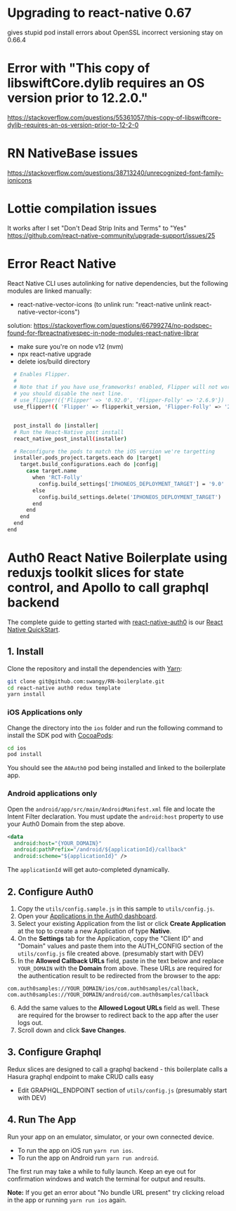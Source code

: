 # Upgrading to react-native 0.67
gives stupid pod install errors about OpenSSL incorrect versioning
stay on 0.66.4

# Error with "This copy of libswiftCore.dylib requires an OS version prior to 12.2.0."
https://stackoverflow.com/questions/55361057/this-copy-of-libswiftcore-dylib-requires-an-os-version-prior-to-12-2-0

# RN NativeBase issues
https://stackoverflow.com/questions/38713240/unrecognized-font-family-ionicons

# Lottie compilation issues
It works after I set "Don't Dead Strip Inits and Terms" to "Yes"
https://github.com/react-native-community/upgrade-support/issues/25

# Error React Native 
React Native CLI uses autolinking for native dependencies, but the following modules are linked manually: 
  - react-native-vector-icons (to unlink run: "react-native unlink react-native-vector-icons")

 solution: https://stackoverflow.com/questions/66799274/no-podspec-found-for-fbreactnativespec-in-node-modules-react-native-librar
- make sure you're on node v12 (nvm)
- npx react-native upgrade
- delete ios/build directory

```bash
  # Enables Flipper.
  #
  # Note that if you have use_frameworks! enabled, Flipper will not work and
  # you should disable the next line.
  # use_flipper!({'Flipper' => '0.92.0', 'Flipper-Folly' => '2.6.9'})
  use_flipper!({ 'Flipper' => flipperkit_version, 'Flipper-Folly' => '2.6.9', 'Flipper-RSocket' => '1.4.3', 'Flipper-DoubleConversion' => '3.1.7', 'Flipper-Glog' => '0.3.9', 'Flipper-PeerTalk' => '0.0.4' })


  post_install do |installer|
  # Run the React-Native post install
  react_native_post_install(installer)

  # Reconfigure the pods to match the iOS version we're targetting
  installer.pods_project.targets.each do |target|
    target.build_configurations.each do |config|
      case target.name
        when 'RCT-Folly'
          config.build_settings['IPHONEOS_DEPLOYMENT_TARGET'] = '9.0'
        else
          config.build_settings.delete('IPHONEOS_DEPLOYMENT_TARGET')
        end
      end
    end
  end
end
```

# Auth0 React Native Boilerplate using reduxjs toolkit slices for state control, and Apollo to call graphql backend 
The complete guide to getting started with [react-native-auth0](https://github.com/auth0/react-native-auth0) is our [React Native QuickStart](https://auth0.com/docs/quickstart/native/react-native/00-login).

## 1. Install

Clone the repository and install the dependencies with [Yarn](https://yarnpkg.com):

```bash
git clone git@github.com:swangy/RN-boilerplate.git
cd react-native auth0 redux template
yarn install
```

### iOS Applications only

Change the directory into the `ios` folder and run the following command to install the SDK pod with [CocoaPods](https://cocoapods.org/):

```bash
cd ios
pod install
```

You should see the `A0Auth0` pod being installed and linked to the boilerplate app.

### Android applications only

Open the `android/app/src/main/AndroidManifest.xml` file and locate the Intent Filter declaration. You must update the `android:host` property to use your Auth0 Domain from the step above.

```xml
<data
  android:host="{YOUR_DOMAIN}"
  android:pathPrefix="/android/${applicationId}/callback"
  android:scheme="${applicationId}" />
```

The `applicationId` will get auto-completed dynamically.

## 2. Configure Auth0

1. Copy the `utils/config.sample.js` in this sample to `utils/config.js`.
2. Open your [Applications in the Auth0 dashboard](https://manage.auth0.com/#/applications).
3. Select your existing Application from the list or click **Create Application** at the top to create a new Application of type **Native**.
4. On the **Settings** tab for the Application, copy the "Client ID" and "Domain" values and paste them into the AUTH_CONFIG section of the `utils/config.js` file created above. (presumably start with DEV)
5. In the **Allowed Callback URLs** field, paste in the text below and replace `YOUR_DOMAIN` with the **Domain** from above. These URLs are required for the authentication result to be redirected from the browser to the app:

```
com.auth0samples://YOUR_DOMAIN/ios/com.auth0samples/callback,
com.auth0samples://YOUR_DOMAIN/android/com.auth0samples/callback
```

6. Add the same values to the **Allowed Logout URLs** field as well. These are required for the browser to redirect back to the app after the user logs out.
7. Scroll down and click **Save Changes**.


## 3. Configure Graphql
Redux slices are designed to call a graphql backend - this boilerplate calls a Hasura graphql endpoint to make CRUD calls easy

- Edit GRAPHQL_ENDPOINT section of `utils/config.js` (presumably start with DEV)
## 4. Run The App

Run your app on an emulator, simulator, or your own connected device.

- To run the app on iOS run `yarn run ios`.
- To run the app on Android run `yarn run android`.

The first run may take a while to fully launch. Keep an eye out for confirmation windows and watch the terminal for output and results.

**Note:** If you get an error about "No bundle URL present" try clicking reload in the app or running `yarn run ios` again. 
